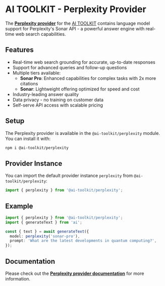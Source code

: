 # AI TOOLKIT - Perplexity Provider

The **[Perplexity provider](https://sdk.khulnasoft.com/providers/ai-toolkit-providers/perplexity)** for the [AI TOOLKIT](https://sdk.khulnasoft.com/docs)
contains language model support for Perplexity's Sonar API - a powerful answer engine with real-time web search capabilities.

## Features

- Real-time web search grounding for accurate, up-to-date responses
- Support for advanced queries and follow-up questions
- Multiple tiers available:
  - **Sonar Pro**: Enhanced capabilities for complex tasks with 2x more citations
  - **Sonar**: Lightweight offering optimized for speed and cost
- Industry-leading answer quality
- Data privacy - no training on customer data
- Self-serve API access with scalable pricing

## Setup

The Perplexity provider is available in the `@ai-toolkit/perplexity` module. You can install it with:

```bash
npm i @ai-toolkit/perplexity
```

## Provider Instance

You can import the default provider instance `perplexity` from `@ai-toolkit/perplexity`:

```ts
import { perplexity } from '@ai-toolkit/perplexity';
```

## Example

```ts
import { perplexity } from '@ai-toolkit/perplexity';
import { generateText } from 'ai';

const { text } = await generateText({
  model: perplexity('sonar-pro'),
  prompt: 'What are the latest developments in quantum computing?',
});
```

## Documentation

Please check out the **[Perplexity provider documentation](https://sdk.khulnasoft.com/providers/ai-toolkit-providers/perplexity)** for more information.
